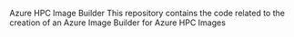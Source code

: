 Azure HPC Image Builder
This repository contains the code related to the creation of an Azure Image Builder for Azure HPC Images
